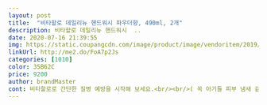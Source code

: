 ```yaml
---
layout: post 
title:  "비타할로 데일리뉴 핸드워시 파우더향, 490ml, 2개" 
description: 비타할로 데일리뉴 핸드워시  ..
date: 2020-07-16 21:39:55 
img: https://static.coupangcdn.com/image/product/image/vendoritem/2019/04/01/4403498886/1ad8fddc-8b7e-47c1-9281-335fff95783b.jpg 
linkUrl: http://me2.do/FoA7p2Js 
categories: [1010] 
color: 35B62C 
price: 9200 
author: brandMaster 
cont: 비타할로로 간단한 질병 예방을 시작해 보세요.<br/><br/>( 꼭 아기들 피부 냄새 같아요 ♡ 좋앙 )<br/>( 사진을 한장, 한장씩 보시면 이해하기가 쉽습니다 ^^ )<br/>( 지금은 상품에 하자가 없는 한 무조껀 만점 !! 드려야지요 !! 암 요 !! )<br/>( 확진자 여러분들... <br/> 힘내시고 꼭 !! 완치하시길 바랍니다 !! )<br/><br/> -⭐ 참고로 저는 제돈으로 구입후 작성한 솔직한 상품평 입니다 ⭐<br/> -<br/>01.<br/>포장/배송<br/>02.<br/>거품/향/세정력/기타<br/>《비타할로 데일리뉴 핸드워시 파우더향》 은<br/>가격  4,600원 에 구입.<br/><br/>개당 용량 × 수량  490ml ×1개.<br/><br/>비타할로 데일리뉴 핸드워시 파우더향 으로 파우더 향이 이렇게<br/>사용기한  2023년 2월 10일.<br/> ( 개봉 후 1년 )<br/>상세설명  보습 성분으로 포근한 파우더향 입니다.<br/><br/>제조사 및 판매업자  한국 디비케이 (주)<br/> 
---
```

 